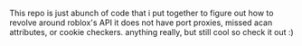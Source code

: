 This repo is just abunch of code that i put together to figure out how to revolve around roblox's API
it does not have port proxies, missed acan attributes, or cookie checkers. anything really, but still cool so check it out :)

